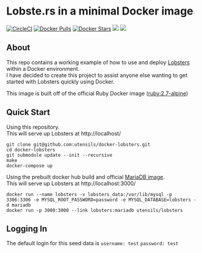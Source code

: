 # Lobste.rs in a minimal Docker image

[![CircleCI](https://circleci.com/gh/utensils/docker-lobsters.svg?style=svg)](https://circleci.com/gh/utensils/docker-lobsters) [![Docker Pulls](https://img.shields.io/docker/pulls/utensils/lobsters.svg)](https://hub.docker.com/r/utensils/lobsters/) [![Docker Stars](https://img.shields.io/docker/stars/utensils/lobsters.svg)](https://hub.docker.com/r/utensils/lobsters/) [![](https://images.microbadger.com/badges/image/utensils/lobsters.svg)](https://microbadger.com/images/utensils/lobsters "Get your own image badge on microbadger.com") [![](https://images.microbadger.com/badges/version/utensils/lobsters.svg)](https://microbadger.com/images/utensils/lobsters "Get your own version badge on microbadger.com")  


## About

This repo contains a working example of how to use and deploy [Lobsters][lobsters] within a Docker environment.  
I have decided to create this project to assist anyone else wanting to get started with Lobsters quickly using Docker.

This image is built off of the official Ruby Docker image ([ruby:2.7-alpine][ruby-alpine])

## Quick Start

Using this repository.  
This will serve up Lobsters at http://localhost/

```shell
git clone git@github.com:utensils/docker-lobsters.git
cd docker-lobsters
git submodule update --init --recursive
make
docker-compose up
```

Using the prebuilt docker hub build and official [MariaDB image][mariadb image].  
This will serve up Lobsters at http://localhost:3000/

```shell
docker run --name lobsters -v lobsters_data:/var/lib/mysql -p 3306:3306 -e MYSQL_ROOT_PASSWORD=password -e MYSQL_DATABASE=lobsters -d mariadb
docker run -p 3000:3000 --link lobsters:mariadb utensils/lobsters
```


[lobsters]: https://github.com/lobsters/lobsters
[ruby-alpine]: https://hub.docker.com/_/ruby/
[mariadb image]: https://hub.docker.com/_/mariadb/

## Logging In
The default login for this seed data is 
`username: test`
`password: test`
